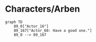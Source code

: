 # Characters/Arben


```mermaid
graph TD
    89_0["Actor_16"]
    89_167["Actor_60: Have a good one."]
    89_0 --> 89_167
```